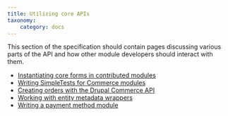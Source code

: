 ```yaml
---
title: Utilizing core APIs
taxonomy:
    category: docs
---
```


This section of the specification should contain pages discussing various parts of the API and how other module developers should interact with them.


<ul>

<li><a href="https://docs.drupalcommerce.org/commerce1/developer-guide/utilizing-core-apis/instantiating-core-forms-in-contributed-modules">Instantiating core forms in contributed modules</a></li>
<li><a href="https://docs.drupalcommerce.org/commerce1/developer-guide/utilizing-core-apis/writing-simpletests-for-commerce-modules">Writing SimpleTests for Commerce modules</a></li>
<li><a href="https://docs.drupalcommerce.org/commerce1/developer-guide/utilizing-core-apis/creating-orders-with-the-drupal-commerce-api">Creating orders with the Drupal Commerce API</a></li>
<li><a href="https://docs.drupalcommerce.org/commerce1/developer-guide/utilizing-core-apis/working-with-entity-metadata-wrappers">Working with entity metadata wrappers</a></li>
<li><a href="https://docs.drupalcommerce.org/commerce1/developer-guide/utilizing-core-apis/writing-a-payment-method-module">Writing a payment method module</a></li>
</ul>
